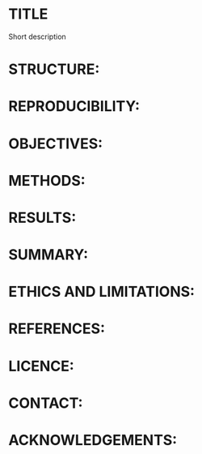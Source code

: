 # TITLE 

Short description 

# STRUCTURE: 

# REPRODUCIBILITY: 

# OBJECTIVES: 

# METHODS: 

# RESULTS: 

# SUMMARY: 

# ETHICS AND LIMITATIONS: 

# REFERENCES: 

# LICENCE: 

# CONTACT: 

# ACKNOWLEDGEMENTS: 

